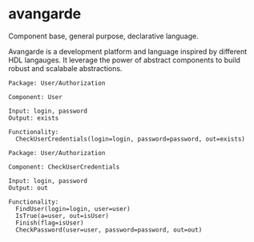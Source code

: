 # avangarde
Component base, general purpose, declarative language.

Avangarde is a development platform and language inspired by different HDL langauges. It leverage the power of abstract components to build
robust and scalabale abstractions.

```
Package: User/Authorization

Component: User

Input: login, password
Output: exists

Functionality:
  CheckUserCredentials(login=login, password=password, out=exists)
```

```
Package: User/Authorization

Component: CheckUserCredentials

Input: login, password
Output: out

Functionality:
  FindUser(login=login, user=user)
  IsTrue(a=user, out=isUser)
  Finish(flag=isUser)
  CheckPassword(user=user, password=password, out=out)
```
